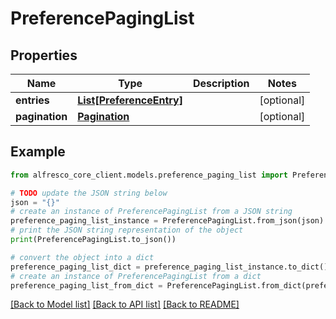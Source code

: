 # PreferencePagingList


## Properties

Name | Type | Description | Notes
------------ | ------------- | ------------- | -------------
**entries** | [**List[PreferenceEntry]**](PreferenceEntry.md) |  | [optional] 
**pagination** | [**Pagination**](Pagination.md) |  | [optional] 

## Example

```python
from alfresco_core_client.models.preference_paging_list import PreferencePagingList

# TODO update the JSON string below
json = "{}"
# create an instance of PreferencePagingList from a JSON string
preference_paging_list_instance = PreferencePagingList.from_json(json)
# print the JSON string representation of the object
print(PreferencePagingList.to_json())

# convert the object into a dict
preference_paging_list_dict = preference_paging_list_instance.to_dict()
# create an instance of PreferencePagingList from a dict
preference_paging_list_from_dict = PreferencePagingList.from_dict(preference_paging_list_dict)
```
[[Back to Model list]](../README.md#documentation-for-models) [[Back to API list]](../README.md#documentation-for-api-endpoints) [[Back to README]](../README.md)



